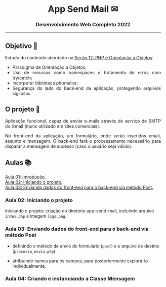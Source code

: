 <div align="center">
<h1>App Send Mail ✉</h1>
<h3>Desenvolvimento Web Completo 2022</h3>
</div>

---

<div id="aula01" align= "justify">
<h2>Objetivo 🎯</h2>

Estudo do conteúdo abordado na [Seção 12: PHP e Orientação a Objetos](https://github.com/monicaquintal/estudandoPHP-orientacao-a-objetos):

- Paradigma de Orientação a Objetos;
- Uso de recursos como namespaces e tratamento de erros com try/catch;
- Incorporar biblioteca phpmailer;
- Segurança do lado do back-end da aplicação, protegendo arquivos sigilosos.

<h2>O projeto 💭</h2>

Aplicação funcional, capaz de enviar e-mails através do serviço de SMTP do Gmail (muito utilizado em sites comerciais).

No front-end da aplicação, um formulário, onde serão inseridos email, assunto e mensagem. O back-end fará o processamento necessário para disparar a mensagem de sucesso (caso o usuário seja válido).

<h2>Aulas 📚</h2>

<a href="#aula01">Aula 01: Introdução.</a><br>
<a href="#aula02">Aula 02: Iniciando o projeto.</a><br>
<a href="#aula03">Aula 03: Enviando dados do front-end para o back-end via método Post.</a><br>



</div>

<div id="aula02">
<h3>Aula 02: Iniciando o projeto</h3>
</div>

Iniciando o projeto: criação do diretório app-send-mail, incluindo arquivo `index.php` e imagem `logo.png`.

<div id="aula03">
<h3>Aula 03: Enviando dados do front-end para o back-end via método Post</h3>
</div>

- definindo o método de envio do formulário (`post`) e o arquivo de destino (`processa_envio.php`).

- atribuindo names para os campos, para posteriormente explorá-lo individualmente.

<div id="aula04">
<h3>Aula 04: Criando e instanciando a Classe Mensagem</h3>
</div>